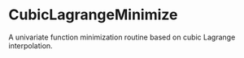 # CubicLagrangeMinimize
A univariate function minimization routine based on cubic Lagrange interpolation.
